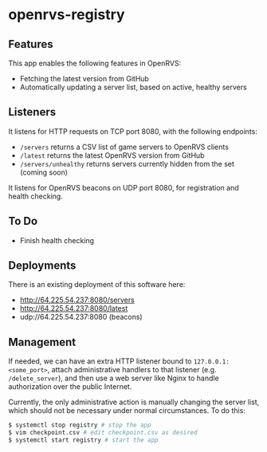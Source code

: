 # openrvs-registry

## Features

This app enables the following features in OpenRVS:

- Fetching the latest version from GitHub
- Automatically updating a server list, based on active, healthy servers

## Listeners

It listens for HTTP requests on TCP port 8080, with the following endpoints:
- `/servers` returns a CSV list of game servers to OpenRVS clients
- `/latest` returns the latest OpenRVS version from GitHub
- `/servers/unhealthy` returns servers currently hidden from the set (coming soon)

It listens for OpenRVS beacons on UDP port 8080, for registration and health checking.

## To Do

- Finish health checking

## Deployments

There is an existing deployment of this software here:

- http://64.225.54.237:8080/servers
- http://64.225.54.237:8080/latest
- udp://64.225.54.237:8080 (beacons)

## Management

If needed, we can have an extra HTTP listener bound to `127.0.0.1:<some_port>`,
attach administrative handlers to that listener (e.g. `/delete_server`), and
then use a web server like Nginx to handle authorization over the public
Internet.

Currently, the only administrative action is manually changing the server list,
which should not be necessary under normal circumstances. To do this:

```bash
$ systemctl stop registry # stop the app
$ vim checkpoint.csv # edit checkpoint.csv as desired
$ systemctl start registry # start the app
```